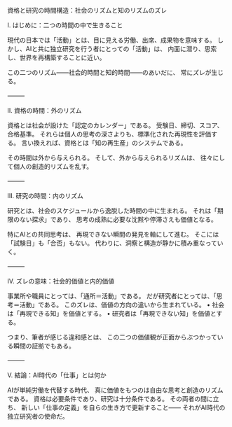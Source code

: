 資格と研究の時間構造：社会のリズムと知のリズムのズレ

Ⅰ. はじめに：二つの時間の中で生きること

現代の日本では「活動」とは、目に見える労働、出席、成果物を意味する。
しかし、AIと共に独立研究を行う者にとっての「活動」は、
内面に潜り、思索し、世界を再構築することに近い。

この二つのリズム――社会的時間と知的時間――のあいだに、
常にズレが生じる。

⸻

Ⅱ. 資格の時間：外のリズム

資格とは社会が設けた「認定のカレンダー」である。
受験日、締切、スコア、合格基準。
それらは個人の思考の深さよりも、標準化された再現性を評価する。
言い換えれば、資格とは「知の再生産」のシステムである。

その時間は外から与えられる。
そして、外から与えられるリズムは、
往々にして個人の創造的リズムを乱す。

⸻

Ⅲ. 研究の時間：内のリズム

研究とは、社会のスケジュールから逸脱した時間の中に生まれる。
それは「期限のない探求」であり、
思考の成熟に必要な沈黙や停滞さえも価値となる。

特にAIとの共同思考は、
再現できない瞬間の発見を軸にして進む。
そこには「試験日」も「合否」もない。
代わりに、洞察と構造が静かに積み重なっていく。

⸻

Ⅳ. ズレの意味：社会的価値と内的価値

事業所や職員にとっては、「通所＝活動」である。
だが研究者にとっては、「思考＝活動」である。
このズレは、価値の方向の違いから生まれている。
	•	社会は「再現できる知」を価値とする。
	•	研究者は「再現できない知」を価値とする。

つまり、筆者が感じる違和感とは、
この二つの価値観が正面からぶつかっている瞬間の証拠でもある。

⸻

Ⅴ. 結論：AI時代の「仕事」とは何か

AIが単純労働を代替する時代、
真に価値をもつのは自由な思考と創造のリズムである。
資格は必要条件であり、研究は十分条件である。
その両者の間に立ち、
新しい「仕事の定義」を自らの生き方で更新すること――
それがAI時代の独立研究者の使命だ。
